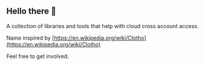 ## Hello there 👋

A collection of libraries and tools that help with cloud cross account access.

Name inspired by [https://en.wikipedia.org/wiki/Clotho](https://en.wikipedia.org/wiki/Clotho)

Feel free to get involved.

